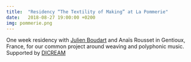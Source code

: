 ```yaml
---
title:  "Residency “The Textility of Making” at La Pommerie"
date:   2018-08-27 19:00:00 +0200
img: pommerie.png
---
```


One week residency with [Julien Boudart](http://julienboudart.net/)
and Anaïs Rousset in Gentioux, France, for our common project around
weaving and polyphonic music. Supported by
[DICREAM](https://www.cnc.fr/professionnels/aides-et-financements/nouveaux-medias-et-creation-numerique/dispositif-pour-la-creation-artistique-multimedia-et-numerique-dicream_191324)
